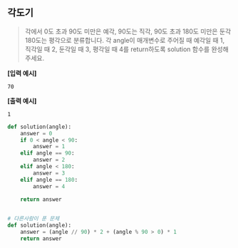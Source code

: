 ## 각도기
> 각에서 0도 초과 90도 미만은 예각, 90도는 직각, 90도 초과 180도 미만은 둔각 180도는 평각으로 분류합니다. 각 angle이 매개변수로 주어질 때 예각일 때 1, 직각일 때 2, 둔각일 때 3, 평각일 때 4를 return하도록 solution 함수를 완성해주세요.

**[입력 예시]**

`70`

**[출력 예시]**

`1`

```python
def solution(angle):    
    answer = 0
    if 0 < angle < 90:
        answer = 1
    elif angle == 90:
        answer = 2
    elif angle < 180:
        answer = 3
    elif angle == 180:
        answer = 4 
    
    return answer


# 다른사람이 푼 문제
def solution(angle):
    answer = (angle // 90) * 2 + (angle % 90 > 0) * 1
    return answer

```